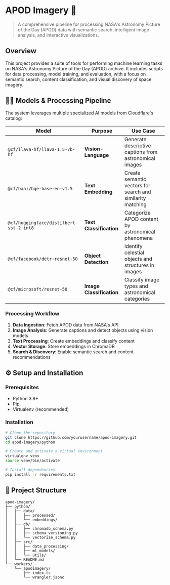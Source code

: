 # APOD Imagery :telescope:

> A comprehensive pipeline for processing NASA's Astronomy Picture of the Day (APOD) data with semantic search, intelligent image analysis, and interactive visualizations.

## Overview

This project provides a suite of tools for performing machine learning tasks on NASA's Astronomy Picture of the Day (APOD) archive. It includes scripts for data processing, model training, and evaluation, with a focus on semantic search, content classification, and visual discovery of space imagery.

## :guardsman: Models & Processing Pipeline

The system leverages multiple specialized AI models from Cloudflare's catalog:

| Model | Purpose | Use Case |
|-------|---------|----------|
| `@cf/llava-hf/llava-1.5-7b-hf` | **Vision-Language** | Generate descriptive captions from astronomical images |
| `@cf/baai/bge-base-en-v1.5` | **Text Embedding** | Create semantic vectors for search and similarity matching |
| `@cf/huggingface/distilbert-sst-2-int8` | **Text Classification** | Categorize APOD content by astronomical phenomena |
| `@cf/facebook/detr-resnet-50` | **Object Detection** | Identify celestial objects and structures in images |
| `@cf/microsoft/resnet-50` | **Image Classification** | Classify image types and astronomical categories |

### Processing Workflow

1. **Data Ingestion**: Fetch APOD data from NASA's API
2. **Image Analysis**: Generate captions and detect objects using vision models
3. **Text Processing**: Create embeddings and classify content
4. **Vector Storage**: Store embeddings in ChromaDB
5. **Search & Discovery**: Enable semantic search and content recommendations

## :gear: Setup and Installation

### Prerequisites

- Python 3.8+
- Pip
- Virtualenv (recommended)

### Installation

```bash
# Clone the repository
git clone https://github.com/yourusername/apod-imagery.git
cd apod-imagery/python

# Create and activate a virtual environment
virtualenv venv
source venv/bin/activate

# Install dependencies
pip install -r requirements.txt
```

## :file_folder: Project Structure

```
apod-imagery/
├── python/
│   ├── data/
│   │   ├── processed/
│   │   └── embeddings/
│   ├── db/
│   │   ├── chromadb_schema.py
│   │   ├── schema_versioning.py
│   │   └── vectorize_schema.py
│   ├── src/
│   │   ├── data_processing/
│   │   ├── ml_models/
│   │   └── utils/
│   └── README.md
└── workers/
    └── apodimagery/
        ├── index.ts
        └── wrangler.jsonc
```
